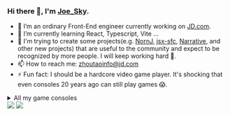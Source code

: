 ### Hi there 👋, I'm [Joe_Sky](https://www.zhihu.com/people/zhou-tao-49-55).

<!--
**joe-sky/joe-sky** is a ✨ _special_ ✨ repository because its `README.md` (this file) appears on your GitHub profile.

Here are some ideas to get you started:

- 🔭 I’m currently working on ...
- 🌱 I’m currently learning ...
- 👯 I’m looking to collaborate on ...
- 🤔 I’m looking for help with ...
- 💬 Ask me about ...
- 📫 How to reach me: ...
- 😄 Pronouns: ...
- ⚡ Fun fact: ...
-->

- 🔭 I’m an ordinary Front-End engineer currently working on [JD.com](https://www.jd.com/).
- 🌱 I’m currently learning React, Typescript, Vite ...
- 👯 I'm trying to create some projects(e.g. [NornJ](https://github.com/joe-sky/nornj), [jsx-sfc](https://github.com/joe-sky/jsx-sfc), [Narrative](https://github.com/joe-sky/narrative), and other new projects) that are useful to the community and expect to be recognized by more people. I will keep working hard 💪.
- 📫 How to reach me: zhoutaoinfo@jd.com
- ⚡ Fun fact: I should be a hardcore video game player. It's shocking that even consoles 20 years ago can still play games 😱.
<details>
<summary>
All my game consoles
</summary>
<ul>
  <li>Play Station</li>
  <li>Play Station 2</li>
  <li>Play Station 3</li>
  <li>Play Station 4</li>
  <li>Play Station Portable</li>
  <li>Play Station Portable Go</li>
  <li>Play Station Vita</li>
  <li>Play Station VR</li>
  <li>Play Station Classic</li>
  <li>Xbox</li>
  <li>Xbox 360</li>
  <li>Xbox One X</li>
  <li>Nintendo Switch</li>
  <li>Nintendo Switch Lite</li>
  <li>Nintendo 3DSLL</li>
  <li>Nintendo DS</li>
  <li>Nintendo DS Lite</li>
  <li>Nintendo DSLL</li>
  <li>Nintendo Game Cube</li>
  <li>Nintendo Super Famicom</li>
  <li>Nintendo Famicom</li>
  <li>Game Boy</li>
  <li>Game Boy Pocket</li>
  <li>Game Boy Light</li>
  <li>Game Boy Color</li>
  <li>Game Boy Advance</li>
  <li>Game Boy Advance SP</li>
  <li>Game Boy Micro</li>
  <li>Sega Game Gear</li>
  <li>Sega Game Gear Micro</li>
  <li>Sega Mega Drive</li>
  <li>Sega Genesis Nomad</li>
  <li>Sega Saturn</li>
  <li>Sega Dreamcast</li>
</ul>
</details>

<img  src="https://github-readme-stats.vercel.app/api?username=joe-sky&show_icons=true&hide_title=true" />
<img  src="https://github-readme-stats.vercel.app/api/top-langs/?username=joe-sky&hide_langs_below=1" />

